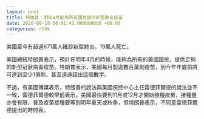 ```yaml
---
layout: post
title: 特朗普：明年4月能為所有國民提供新型肺炎疫苗
date: 2020-09-19 06:01:43.000000000 +08:00
categories: rthk
---
```


美國至今有超過671萬人確診新型肺炎，19萬人死亡。

美國總統特朗普表示，預計在明年4月的時候，能夠為所有的美國國民，提供足夠的新型冠狀病毒疫苗。特朗普表示，美國每月製造數百萬劑疫苗，到今年年底前將可達到至少1億劑，甚至遠遠超出這個數字。

不過，有美國傳媒表示，特朗普的說法與美國疾控中心主任雷德菲爾德的說法並不一致，雷德菲爾德較早前表示，美國最快要到11月或12月才開始接種疫苗，接種量亦會有限，普及疫苗接種要等到明年夏天或秋季，但特朗普表示，不同意雷德菲爾德提出的時間表。

